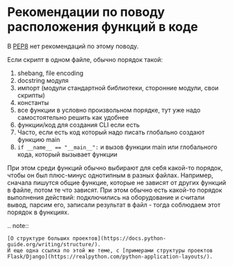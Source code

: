 # Рекомендации по поводу расположения функций в коде

В [PEP8](https://pep8.org/) нет рекомендаций по этому поводу.

Если скрипт в одном файле, обычно порядок такой:

1. shebang, file encoding
2. docstring модуля
3. импорт (модули стандартной библиотеки, сторонние модули, свои скрипты)
4. константы
5. все функции в условно произвольном порядке, тут уже надо самостоятельно решить как удобнее 
6. функции/код для создания CLI если есть
7. Часто, если есть код который надо писать глобально создают функцию main
8. `if __name__ == "__main__":` и вызов функции main или глобального кода, который вызывает функции


При этом среди функций обычно выбирают для себя какой-то порядок, чтобы он был
плюс-минус однотипным в разных файлах. Например, сначала пишутся общие функцие,
которые не зависят от других функций в файле, потом те что зависят. При этом
обычно есть какой-то порядок выполнения действий: подключились на оборудование
и считали вывод, парсим его, записали результат в файл - тогда соблюдаем этот
порядок в функциях.

.. note::

    [О структуре больших проектов](https://docs.python-guide.org/writing/structure/).
    И еще одна ссылка по этой же теме, с [примерами структуры проектов Flask/Django](https://realpython.com/python-application-layouts/).
